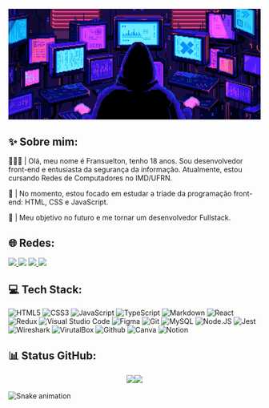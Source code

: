 <div align="center">

![](src/readme.gif)

</div>

## ✨ Sobre mim:

🧑🏽‍💻 | Olá, meu nome é Fransuelton, tenho 18 anos. Sou desenvolvedor front-end e entusiasta da segurança da informação. Atualmente, estou cursando Redes de Computadores no IMD/UFRN.

🌱 | No momento, estou focado em estudar a tríade da programação front-end: HTML, CSS e JavaScript.

🚀 | Meu objetivo no futuro e me tornar um desenvolvedor Fullstack.

## 🌐 Redes:

<a href="https://instagram.com/elton_batista19" target="_blank"><img src="https://img.shields.io/badge/Instagram-E4405F?style=&logo=instagram&logoColor=white" target="_blank">
</a>
<a href = "mailto:elton6103@gmail.com">
<img src="https://img.shields.io/badge/Gmail-D14836?style=&logo=gmail&logoColor=white" target="_blank" ></a>
<a href="https://www.linkedin.com/in/fransuelton/" target="_blank"><img src="https://img.shields.io/badge/LinkedIn-0077B5?style=&logo=linkedin&logoColor=white" target="_blank">
</a>
<a href="https://steamcommunity.com/id/Fransuelton/"><img src="https://img.shields.io/badge/Steam-000000?style=&logo=steam&logoColor=white">
</a>

## 💻 Tech Stack:

![HTML5](https://img.shields.io/badge/HTML5-E34F26?style=&logo=html5&logoColor=white)
![CSS3](https://img.shields.io/badge/CSS3-1572B6?style=&logo=css3&logoColor=white)
![JavaScript](https://img.shields.io/badge/JavaScript-323330?style=&logo=javascript&logoColor=F7DF1E)
![TypeScript](https://img.shields.io/badge/TypeScript-007ACC?style=&logo=typescript&logoColor=white)
![Markdown](https://img.shields.io/badge/Markdown-000000?style=&logo=markdown&logoColor=white)
![React](https://img.shields.io/badge/React-20232A?style=&logo=react&logoColor=61DAFB)
![Redux](https://img.shields.io/badge/Redux-593D88?style=&logo=redux&logoColor=white)
![Visual Studio Code](https://img.shields.io/badge/Visual_Studio_Code-0078D4?style=&logo=visual%20studio%20code&logoColor=white)
![Figma](https://img.shields.io/badge/Figma-F24E1E?style=&logo=figma&logoColor=white)
![Git](https://img.shields.io/badge/GIT-E44C30?style=&logo=git&logoColor=white)
![MySQL](https://img.shields.io/badge/MySQL-005C84?style=&logo=mysql&logoColor=white)
![Node.JS](https://img.shields.io/badge/Node.js-43853D?style=&logo=node.js&logoColor=white)
![Jest](https://img.shields.io/badge/Jest-323330?style=&logo=Jest&logoColor=white)
![Wireshark](https://img.shields.io/badge/-Wireshark-1679A7?logo=wireshark&logoColor=black&style=)
![VirutalBox](https://img.shields.io/badge/-VirtualBox-183A61?logo=virtualbox&logoColor=white&style=)
![Github](https://img.shields.io/badge/GitHub-100000?style=&logo=github&logoColor=white)
![Canva](https://img.shields.io/badge/Canva-%2300C4CC.svg?&style=&logo=Canva&logoColor=white)
![Notion](https://img.shields.io/badge/Notion-000000?style=&logo=notion&logoColor=white)

## 📊 Status GitHub:
<div align="center">
<img height="170em" src="https://github-readme-stats.vercel.app/api?username=fransuelton&show_icons=true&theme=radical&include_all_commits=true&count_private=true"/><img height="170em" src="https://github-readme-stats.vercel.app/api/top-langs/?username=fransuelton&layout=compact&langs_count=7&theme=radical"/>
</div>

![Snake animation](https://github.com/fransuelton/fransuelton/blob/output/github-contribution-grid-snake.svg)